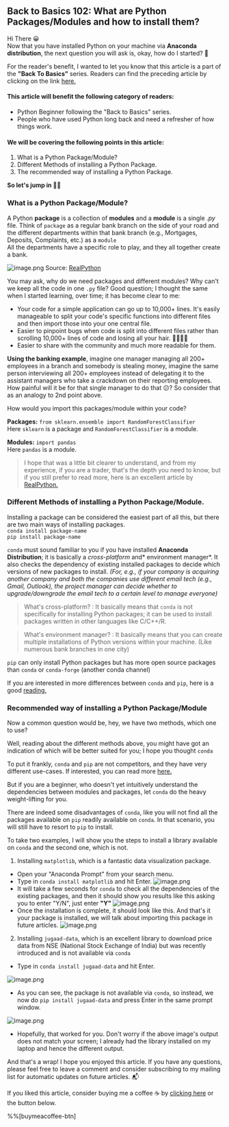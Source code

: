 ## Back to Basics 102: What are Python Packages/Modules and how to install them?

Hi There 😀  
Now that you have installed Python on your machine via **Anaconda distribution**, the next question you will ask is, okay, how do I started? 🤨 

For the reader's benefit, I wanted to let you know that this article is a part of the **"Back To Basics"** series. Readers can find the preceding article by clicking on the link  [here.](https://tradewithpython.com/back-to-basics-101-how-to-install-python-the-correct-way) 

#### This article will benefit the following category of readers:

- Python Beginner following the "Back to Basics" series.
- People who have used Python long back and need a refresher of how things work.

#### We will be covering the following points in this article:
1. What is a Python Package/Module?
2. Different Methods of installing a Python Package.
3. The recommended way of installing a Python Package.

**So let's jump in 🤹‍♂️**

### What is a Python Package/Module?
A Python **package** is a collection of **modules** and a **module** is a single *.py* file. Think of `package` as a regular bank branch on the side of your road and the different departments within that bank branch (e.g., Mortgages, Deposits, Complaints, etc.) as a `module`  
All the departments have a specific role to play, and they all together create a bank. 

![image.png](https://cdn.hashnode.com/res/hashnode/image/upload/v1613430780477/AOi23AZha.png)
Source:   [RealPython](https://realpython.com/python-modules-packages/) 

You may ask, why do we need packages and different modules? Why can't we keep all the code in one `.py` file? Good question; I thought the same when I started learning, over time; it has become clear to me:

- Your code for a simple application can go up to 10,000+ lines. It's easily manageable to split your code's specific functions into different files and then import those into your one central file.
- Easier to pinpoint bugs when code is split into different files rather than scrolling 10,000+ lines of code and losing all your hair. 👱‍♀️👱‍♂️
- Easier to share with the community and much more readable for them. 

**Using the banking example**, imagine one manager managing all 200+ employees in a branch and somebody is stealing money, imagine the same person interviewing all 200+ employees instead of delegating it to the assistant managers who take a crackdown on their reporting employees. How painful will it be for that single manager to do that 😕? So consider that as an analogy to 2nd point above. 

How would you import this packages/module within your code? 
 
**Packages:** `from sklearn.ensemble import RandomForestClassifier`  
Here `sklearn` is a package and `RandomForestClassifier` is a module.  

**Modules:** `import pandas`  
Here `pandas` is a module. 

> I hope that was a little bit clearer to understand, and from my experience, if you are a trader, that's the depth you need to know, but if you still prefer to read more, here is an excellent article by  [RealPython.](https://realpython.com/python-modules-packages/)

### Different Methods of installing a Python Package/Module.
Installing a package can be considered the easiest part of all this, but there are two main ways of installing packages.  
`conda install package-name`  
`pip install package-name`

`conda` must sound familiar to you if you have installed **Anaconda Distribution**; it is basically a *cross-platform* and* environment manager*. It also checks the dependency of existing installed packages to decide which versions of new packages to install. *(For, e.g., if your company is acquiring another company and both the companies use different email tech (e.g., Gmail, Outlook), the project manager can decide whether to upgrade/downgrade the email tech to a certain level to manage everyone)*

>What's cross-platform? : It basically means that `conda` is not specifically for installing Python packages; it can be used to install packages written in other languages like C/C++/R.  

> What's environment manager? : It basically means that you can create multiple installations of Python versions within your machine. (Like numerous bank branches in one city)

`pip` can only install Python packages but has more open source packages than `conda` or `conda-forge` (another conda channel)

If you are interested in more differences between `conda` and `pip`, here is a good  [reading.](https://www.anaconda.com/blog/understanding-conda-and-pip) 

### Recommended way of installing a Python Package/Module
Now a common question would be, hey, we have two methods, which one to use?

Well, reading about the different methods above, you might have got an indication of which will be better suited for you; I hope you thought `conda`

To put it frankly, `conda` and `pip` are not competitors, and they have very different use-cases. If interested, you can read more  [here.](https://jakevdp.github.io/blog/2016/08/25/conda-myths-and-misconceptions/#:~:text=In%20short%2C%20pip%20is%20a,agnostic%20cross%2Dplatform%20environment%20manager.&text=Conda%20and%20pip%20are%20not,users%20and%20patterns%20of%20use.) 

But if you are a beginner, who doesn't yet intuitively understand the dependencies between modules and packages, let `conda` do the heavy weight-lifting for you. 

There are indeed some disadvantages of `conda`, like you will not find all the packages available on `pip` readily available on `conda`. In that scenario, you will still have to resort to `pip` to install.

To take two examples, I will show you the steps to install a library available on `conda` and the second one, which is not.

1. Installing `matplotlib`, which is a fantastic data visualization package.

- Open your "Anaconda Prompt" from your search menu.
- Type in `conda install matplotlib` and hit Enter.
![image.png](https://cdn.hashnode.com/res/hashnode/image/upload/v1613434546271/2WZeVPCmF.png)
- It will take a few seconds for `conda` to check all the dependencies of the existing packages, and then it should show you results like this asking you to enter "Y/N", just enter **"Y"**
![image.png](https://cdn.hashnode.com/res/hashnode/image/upload/v1613434635443/hlwFrnfhZ.png)
- Once the installation is complete, it should look like this. And that's it your package is installed, we will talk about importing this package in future articles.
![image.png](https://cdn.hashnode.com/res/hashnode/image/upload/v1613434719406/QjmvtKlI_.png)

2. Installing `jugaad-data`, which is an excellent library to download price data from NSE (National Stock Exchange of India) but was recently introduced and is not available via `conda`

- Type in `conda install jugaad-data` and hit Enter.

![image.png](https://cdn.hashnode.com/res/hashnode/image/upload/v1613434999475/BYbUQJbHb.png)

- As you can see, the package is not available via `conda`, so instead, we now do `pip install jugaad-data` and press Enter in the same prompt window.

![image.png](https://cdn.hashnode.com/res/hashnode/image/upload/v1613435136622/G2DtZSH6P.png)

- Hopefully, that worked for you. Don't worry if the above image's output does not match your screen; I already had the library installed on my laptop and hence the different output. 

And that's a wrap! I hope you enjoyed this article. If you have any questions, please feel free to leave a comment and consider subscribing to my mailing list for automatic updates on future articles. 📬

If you liked this article, consider buying me a coffee ☕ by  [clicking here](https://www.buymeacoffee.com/tradewithyash)  or the button below.

%%[buymeacoffee-btn]